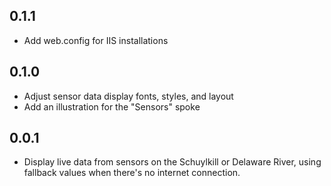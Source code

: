 ## 0.1.1

- Add web.config for IIS installations

## 0.1.0

- Adjust sensor data display fonts, styles, and layout
- Add an illustration for the "Sensors" spoke

## 0.0.1

- Display live data from sensors on the Schuylkill or Delaware River, using fallback
  values when there's no internet connection.

